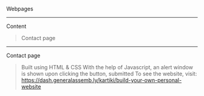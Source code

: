 Webpages

------
Content
> Contact page


------

Contact page
> Built using HTML & CSS
> With the help of Javascript, an alert window is shown upon clicking the button, submitted
To see the website, visit:
https://dash.generalassemb.ly/kartiki/build-your-own-personal-website 




